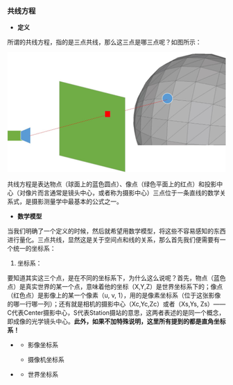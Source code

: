 ### 共线方程

* **定义**

所谓的共线方程，指的是三点共线，那么这三点是哪三点呢？如图所示：

![](/assets/三点一线.jpg)

共线方程是表达物点（球面上的蓝色圆点）、像点（绿色平面上的红点）和投影中心（对像片而言通常是镜头中心，或者称为摄影中心）三点位于一条直线的数学关系式，是摄影测量学中最基本的公式之一。

* **数学模型**

当我们明确了一个定义的时候，然后就希望用数学模型，将这些不容易感知的东西进行量化。三点共线，显然这是关于空间点和线的关系，那么首先我们便需要有一个统一的坐标系：

1. 坐标系：

要知道其实这三个点，是在不同的坐标系下，为什么这么说呢？首先，物点（蓝色点）是真实世界的某一个点，意味着他的坐标（X,Y,Z）是世界坐标系下的；像点（红色点）是影像上的某一个像素（u, v, 1），用的是像素坐标系（位于这张影像的哪一行哪一列）；还有就是相机的摄影中心（Xc,Yc,Zc）或者（Xs,Ys, Zs）——C代表Center摄影中心，S代表Station摄站的意思，这两者表述的是同一个概念，即成像的光学镜头中心。**此外，如果不加特殊说明，这里所有提到的都是直角坐标系！**

* * 影像坐标系






  * 摄像机坐标系







* * 世界坐标系





